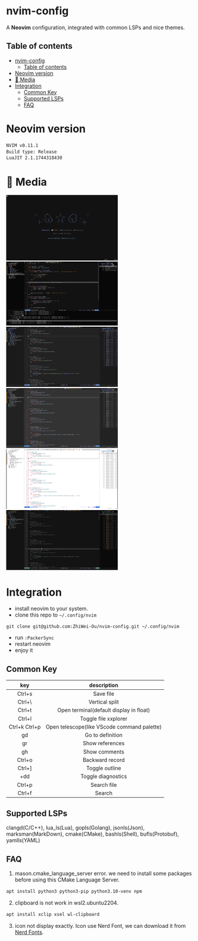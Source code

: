 # nvim-config
A **Neovim** configuration, integrated with common LSPs and nice themes.

## Table of contents
- [nvim-config](#nvim-config)
  - [Table of contents](#table-of-contents)
- [Neovim version](#neovim-version)
- [💈 Media](#-media)
- [Integration](#integration)
  - [Common Key](#common-key)
  - [Supported LSPs](#supported-lsps)
  - [FAQ](#faq)

# Neovim version
```bash
NVIM v0.11.1
Build type: Release
LuaJIT 2.1.1744318430
```


# 💈 Media

<p align="left">
  <img src="assets/dashboard.png" width="300"/>
  <img src="assets/workbench.png" width="300"/>
  <img src="assets/theme/catppuccin.png" width="300"/>
  <img src="assets/theme/github_dark.png" width="300"/>
  <img src="assets/theme/github_light.png" width="300"/>
  <img src="assets/theme/kanagawa-dragon.png" width="300"/>
</p>

# Integration
- install neovim to your system.
- clone this repo to `~/.config/nvim`
```Shell
git clone git@github.com:ZhiWei-Ou/nvim-config.git ~/.config/nvim
```
- run `:PackerSync`
- restart neovim
- enjoy it


## Common Key
|      key      |                 description                 |
| :-----------: | :-----------------------------------------: |
|    Ctrl+s     |                  Save file                  |
|    Ctrl+\     |               Vertical split                |
|    Ctrl+t     |   Open terminal(default display in float)   |
|    Ctrl+l     |            Toggle file xxplorer             |
| Ctrl+k Ctrl+p | Open telescope(like VScode command palette) |
|      gd       |              Go to definition               |
|      gr       |               Show references               |
|      gh       |                Show comments                |
|    Ctrl+o     |               Backward record               |
|    Ctrl+]     |               Toggle outline                |
|  <leader>+dd  |             Toggle diagnostics              |
|    Ctrl+p     |                 Search file                 |
|    Ctrl+f     |                   Search                    |


## Supported LSPs
clangd(C/C++), lua_ls(Lua), gopls(Golang), jsonls(Json), marksman(MarkDown),
cmake(CMake), bashls(Shell), bufls(Protobuf), yamlls(YAML)

## FAQ
1. mason.cmake_language_server error.
  we need to install some packages before using this CMake Language Server. 
```bash
apt install python3 python3-pip python3.10-venv npm
```

2. clipboard is not work in wsl2.ubuntu2204.
```bash
apt install xclip xsel wl-clipboard
```

3. icon not display exactly.
Icon use Nerd Font, we can download it from [Nerd Fonts](https://www.nerdfonts.com/).
